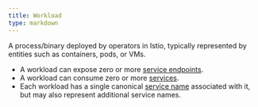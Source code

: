 ```yaml
---
title: Workload
type: markdown
---
```

A process/binary deployed by operators in Istio, typically represented by entities such as containers, pods, or VMs. 
  * A workload can expose zero or more [service endpoints](#service-endpoint).
  * A workload can consume zero or more [services](#service).
  * Each workload has a single canonical [service name](#service-name) associated with it, but
    may also represent additional service names.
